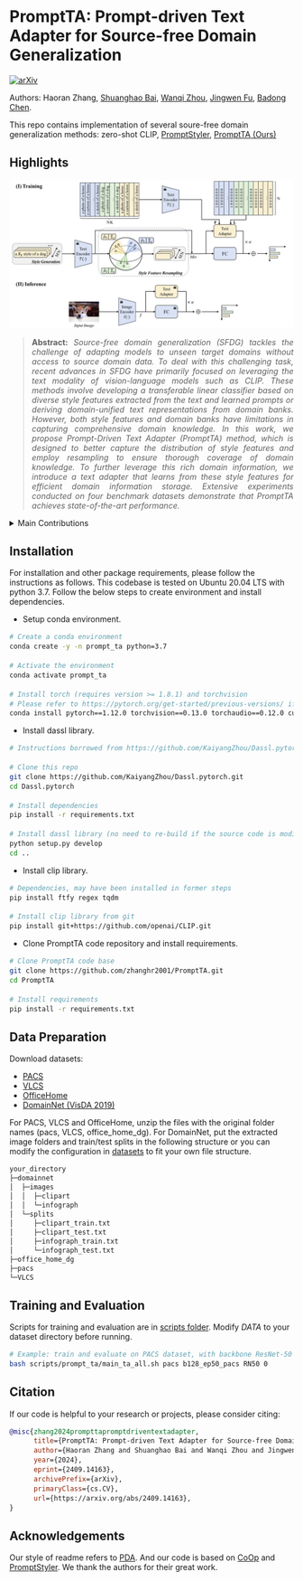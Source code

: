 # PromptTA: Prompt-driven Text Adapter for Source-free Domain Generalization


[![arXiv](https://img.shields.io/badge/arXiv-2409.14163-b31b1b.svg)](https://arxiv.org/abs/2409.14163)


Authors: Haoran Zhang, [Shuanghao Bai](https://baishuanghao.github.io/), [Wanqi Zhou](https://scholar.google.com/citations?user=3Q_3PR8AAAAJ&hl=zh-CN), [Jingwen Fu](https://scholar.google.com/citations?hl=zh-CN&user=2Cu9uMUAAAAJ), [Badong Chen](https://scholar.google.com/citations?user=mq6tPX4AAAAJ&hl=zh-CN&oi=ao).


This repo contains implementation of several soure-free domain generalization methods: zero-shot CLIP, [PromptStyler](https://arxiv.org/abs/2307.15199), [PromptTA (Ours)](https://arxiv.org/abs/2409.14163)


## Highlights

![main figure](model.jpg)
> **<p align="justify"> Abstract:** *Source-free domain generalization (SFDG) tackles the challenge of adapting models to unseen target domains without access to source domain data. 
To deal with this challenging task, recent advances in SFDG have primarily focused on leveraging the text modality of vision-language models such as CLIP. 
These methods involve developing a transferable linear classifier based on diverse style features extracted from the text and learned prompts or deriving domain-unified text representations from domain banks. 
However, both style features and domain banks have limitations in capturing comprehensive domain knowledge.
In this work, we propose Prompt-Driven Text Adapter (PromptTA) method, which is designed to better capture the distribution of style features and employ resampling to ensure thorough coverage of domain knowledge. 
To further leverage this rich domain information, we introduce a text adapter that learns from these style features for efficient domain information storage.
Extensive experiments conducted on four benchmark datasets demonstrate that PromptTA achieves state-of-the-art performance.* </p>

<details>
  
<summary>Main Contributions</summary>

1) We propose PromptTA, a novel adapter-based framework for SFDG that incorporates a text adapter to effectively leverage rich domain information.
2) We introduce style feature resampling that ensures comprehensive coverage of textual domain knowledge.
3) Extensive experiments demonstrate that our PromptTA achieves the state of the art on DG benchmarks.
   
</details>


## Installation 
For installation and other package requirements, please follow the instructions as follows. 
This codebase is tested on Ubuntu 20.04 LTS with python 3.7. Follow the below steps to create environment and install dependencies.

* Setup conda environment.
```bash
# Create a conda environment
conda create -y -n prompt_ta python=3.7

# Activate the environment
conda activate prompt_ta

# Install torch (requires version >= 1.8.1) and torchvision
# Please refer to https://pytorch.org/get-started/previous-versions/ if your cuda version is different
conda install pytorch==1.12.0 torchvision==0.13.0 torchaudio==0.12.0 cudatoolkit=11.3 -c pytorch
```

* Install dassl library.
```bash
# Instructions borrowed from https://github.com/KaiyangZhou/Dassl.pytorch#installation

# Clone this repo
git clone https://github.com/KaiyangZhou/Dassl.pytorch.git
cd Dassl.pytorch

# Install dependencies
pip install -r requirements.txt

# Install dassl library (no need to re-build if the source code is modified)
python setup.py develop
cd ..
```

* Install clip library.
```bash
# Dependencies, may have been installed in former steps
pip install ftfy regex tqdm

# Install clip library from git
pip install git+https://github.com/openai/CLIP.git
```

* Clone PromptTA code repository and install requirements.
```bash
# Clone PromptTA code base
git clone https://github.com/zhanghr2001/PromptTA.git
cd PromptTA

# Install requirements
pip install -r requirements.txt
```

## Data Preparation
Download datasets:
- [PACS](https://drive.google.com/file/d/1m4X4fROCCXMO0lRLrr6Zz9Vb3974NWhE/view)
- [VLCS](https://drive.google.com/file/d/1r0WL5DDqKfSPp9E3tRENwHaXNs1olLZd/view)
- [OfficeHome](https://drive.google.com/file/d/1gkbf_KaxoBws-GWT3XIPZ7BnkqbAxIFa/view)
- [DomainNet (VisDA 2019)](http://ai.bu.edu/DomainNet/)

For PACS, VLCS and OfficeHome, unzip the files with the original folder names (pacs, VLCS, office_home_dg). For DomainNet, put the extracted image folders and train/test splits in the following structure or you can modify the configuration in [datasets](datasets/) to fit your own file structure.
```
your_directory
├─domainnet
│  ├─images
│  │  ├─clipart
│  │  └─infograph
│  └─splits
│     ├─clipart_train.txt
│     ├─clipart_test.txt
│     ├─infograph_train.txt
│     └─infograph_test.txt
├─office_home_dg
├─pacs
└─VLCS
```

## Training and Evaluation
Scripts for training and evaluation are in [scripts folder](scripts/). Modify *DATA* to your dataset directory before running.

```bash
# Example: train and evaluate on PACS dataset, with backbone ResNet-50 and GPU 0
bash scripts/prompt_ta/main_ta_all.sh pacs b128_ep50_pacs RN50 0
```


## Citation
If our code is helpful to your research or projects, please consider citing:
```bibtex
@misc{zhang2024prompttapromptdriventextadapter,
      title={PromptTA: Prompt-driven Text Adapter for Source-free Domain Generalization}, 
      author={Haoran Zhang and Shuanghao Bai and Wanqi Zhou and Jingwen Fu and Badong Chen},
      year={2024},
      eprint={2409.14163},
      archivePrefix={arXiv},
      primaryClass={cs.CV},
      url={https://arxiv.org/abs/2409.14163}, 
}
```


## Acknowledgements

Our style of readme refers to [PDA](https://github.com/BaiShuanghao/Prompt-based-Distribution-Alignment). 
And our code is based on [CoOp](https://github.com/KaiyangZhou/CoOp) and [PromptStyler](https://arxiv.org/abs/2307.15199). We thank the authors for their great work.